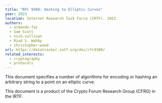 ```yaml
---
title: "RFC 9380: Hashing to Elliptic Curves"
year: 2023
location: Internet Research Task Force (IRTF). 2023.
authors:
  - armando-faz
  - Sam Scott
  - nick-sullivan
  - Riad S. Wahby
  - christopher-wood
url: https://datatracker.ietf.org/doc/rfc9380/
related_interests:
  - cryptography
  - protocols
---
```


This document specifies a number of algorithms for encoding or hashing an arbitrary string to a point on an elliptic curve.

This document is a product of the Crypto Forum Research Group (CFRG) in the IRTF.